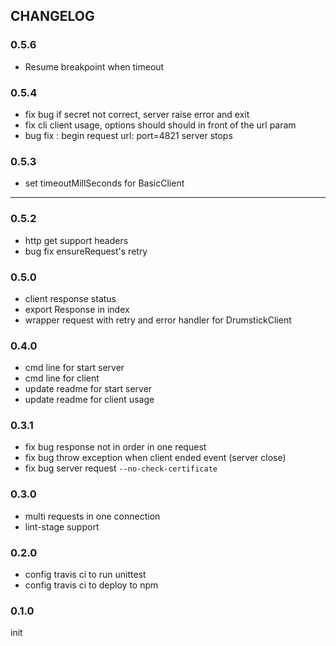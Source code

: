 ## CHANGELOG

### 0.5.6

* Resume breakpoint when timeout

### 0.5.4

* fix bug if secret not correct, server raise error and exit
* fix cli client usage, options should should in front of the url param 
* bug fix : begin request url: port=4821 server stops

### 0.5.3

* set timeoutMillSeconds for BasicClient

-------------

### 0.5.2

* http get support headers
* bug fix ensureRequest's retry

### 0.5.0

* client response status
* export Response in index
* wrapper request with retry and error handler for DrumstickClient

### 0.4.0

* cmd line for start server
* cmd line for client
* update readme for start server 
* update readme for client usage

### 0.3.1

* fix bug response not in order in one request
* fix bug throw exception when client ended event (server close) 
* fix bug server request `--no-check-certificate`

### 0.3.0

* multi requests in one connection
* lint-stage support

### 0.2.0

* config travis ci to run unittest
* config travis ci to deploy to npm

### 0.1.0

init
